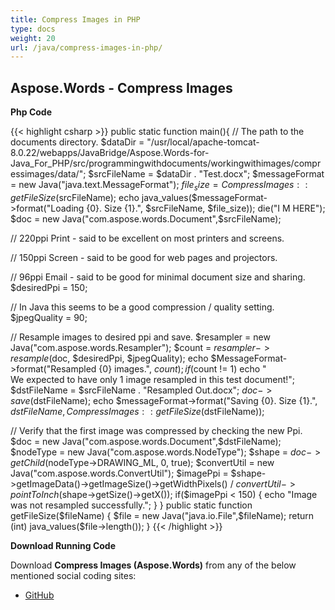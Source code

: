 ```yaml
---
title: Compress Images in PHP
type: docs
weight: 20
url: /java/compress-images-in-php/
---
```


## **Aspose.Words - Compress Images**

**Php Code**

{{< highlight csharp >}}
public static function main(){
// The path to the documents directory.
$dataDir = "/usr/local/apache-tomcat-8.0.22/webapps/JavaBridge/Aspose.Words-for-Java_For_PHP/src/programmingwithdocuments/workingwithimages/compressimages/data/";
$srcFileName = $dataDir . "Test.docx";
$messageFormat = new Java("java.text.MessageFormat");
$file_size = CompressImages::getFileSize($srcFileName);
echo java_values($messageFormat->format("Loading {0}. Size {1}.", $srcFileName, $file_size));
die("I M HERE");
$doc = new Java("com.aspose.words.Document",$srcFileName);

// 220ppi Print - said to be excellent on most printers and screens.

// 150ppi Screen - said to be good for web pages and projectors.

// 96ppi Email - said to be good for minimal document size and sharing.
$desiredPpi = 150;

// In Java this seems to be a good compression / quality setting.
$jpegQuality = 90;

// Resample images to desired ppi and save.
$resampler = new Java("com.aspose.words.Resampler");
$count = $resampler->resample($doc, $desiredPpi, $jpegQuality);
echo $MessageFormat->format("Resampled {0} images.", $count);
if ($count != 1)
echo "<br> We expected to have only 1 image resampled in this test document!";
$dstFileName = $srcFileName . "Resampled Out.docx";
$doc->save($dstFileName);
echo $messageFormat->format("Saving {0}. Size {1}.", $dstFileName, CompressImages::getFileSize($dstFileName));

// Verify that the first image was compressed by checking the new Ppi.
$doc = new Java("com.aspose.words.Document",$dstFileName);
$nodeType = new Java("com.aspose.words.NodeType");
$shape = $doc->getChild($nodeType->DRAWING_ML, 0, true);
$convertUtil = new Java("com.aspose.words.ConvertUtil");
$imagePpi = $shape->getImageData()->getImageSize()->getWidthPixels() / $convertUtil->pointToInch($shape->getSize()->getX());
if($imagePpi < 150) {
echo "Image was not resampled successfully.";
}
}
public static function getFileSize($fileName) {
$file = new Java("java.io.File",$fileName);
return (int) java_values($file->length());
}
{{< /highlight >}}

**Download Running Code**

Download **Compress Images (Aspose.Words)** from any of the below mentioned social coding sites:

- [GitHub](https://github.com/aspose-words/Aspose.Words-for-Java/blob/master/Plugins/Aspose_Words_Java_for_PHP/src/programmingwithdocuments/workingwithimages/compressimages/php/CompressImages.php)

